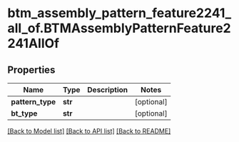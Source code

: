 # btm_assembly_pattern_feature2241_all_of.BTMAssemblyPatternFeature2241AllOf

## Properties
Name | Type | Description | Notes
------------ | ------------- | ------------- | -------------
**pattern_type** | **str** |  | [optional] 
**bt_type** | **str** |  | [optional] 

[[Back to Model list]](../README.md#documentation-for-models) [[Back to API list]](../README.md#documentation-for-api-endpoints) [[Back to README]](../README.md)



